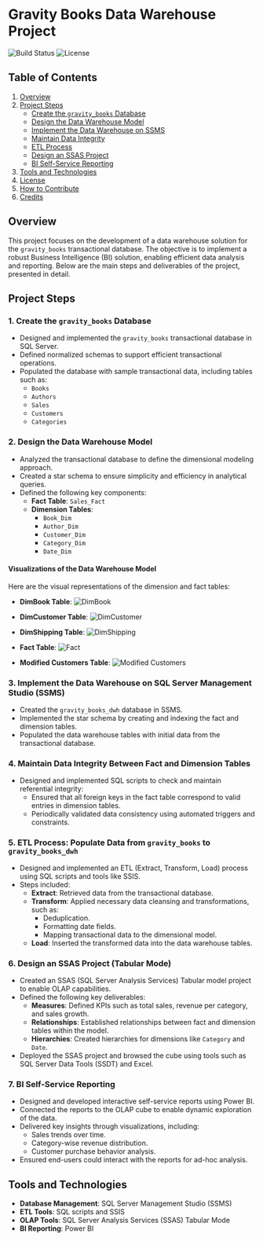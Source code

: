 # Gravity Books Data Warehouse Project

![Build Status](https://img.shields.io/badge/build-passing-brightgreen)
![License](https://img.shields.io/badge/license-MIT-blue)

## Table of Contents
1. [Overview](#overview)
2. [Project Steps](#project-steps)
   - [Create the `gravity_books` Database](#1-create-the-gravity_books-database)
   - [Design the Data Warehouse Model](#2-design-the-data-warehouse-model)
   - [Implement the Data Warehouse on SSMS](#3-implement-the-data-warehouse-on-sql-server-management-studio-ssms)
   - [Maintain Data Integrity](#4-maintain-data-integrity-between-fact-and-dimension-tables)
   - [ETL Process](#5-etl-process-populate-data-from-gravity_books-to-gravity_books_dwh)
   - [Design an SSAS Project](#6-design-an-ssas-project-tabular-mode)
   - [BI Self-Service Reporting](#7-bi-self-service-reporting)
3. [Tools and Technologies](#tools-and-technologies)
4. [License](#license)
5. [How to Contribute](#how-to-contribute)
6. [Credits](#credits)

## Overview
This project focuses on the development of a data warehouse solution for the `gravity_books` transactional database. The objective is to implement a robust Business Intelligence (BI) solution, enabling efficient data analysis and reporting. Below are the main steps and deliverables of the project, presented in detail.

## Project Steps
### 1. Create the `gravity_books` Database
- Designed and implemented the `gravity_books` transactional database in SQL Server.
- Defined normalized schemas to support efficient transactional operations.
- Populated the database with sample transactional data, including tables such as:
  - `Books`
  - `Authors`
  - `Sales`
  - `Customers`
  - `Categories`

### 2. Design the Data Warehouse Model
- Analyzed the transactional database to define the dimensional modeling approach.
- Created a star schema to ensure simplicity and efficiency in analytical queries.
- Defined the following key components:
  - **Fact Table**: `Sales_Fact`
  - **Dimension Tables**:
    - `Book_Dim`
    - `Author_Dim`
    - `Customer_Dim`
    - `Category_Dim`
    - `Date_Dim`

#### Visualizations of the Data Warehouse Model
Here are the visual representations of the dimension and fact tables:

- **DimBook Table**:
  ![DimBook]([URL_PLACEHOLDER_DimBook](https://github.com/OmarM710/Gravity_BookStore/blob/66c4c44b7d9a91bb1e5285b766171d85942cbc23/screen%20shots/DimBook.png))

- **DimCustomer Table**:
  ![DimCustomer]([URL_PLACEHOLDER_DimCustomer](https://github.com/OmarM710/Gravity_BookStore/blob/66c4c44b7d9a91bb1e5285b766171d85942cbc23/screen%20shots/DimCustomer.png))

- **DimShipping Table**:
  ![DimShipping]([URL_PLACEHOLDER_DimShipping](https://github.com/OmarM710/Gravity_BookStore/blob/66c4c44b7d9a91bb1e5285b766171d85942cbc23/screen%20shots/DimShipping.png))

- **Fact Table**:
  ![Fact]([URL_PLACEHOLDER_Fact](https://github.com/OmarM710/Gravity_BookStore/blob/66c4c44b7d9a91bb1e5285b766171d85942cbc23/screen%20shots/Fact%20.png))

- **Modified Customers Table**:
  ![Modified Customers]([URL_PLACEHOLDER_ModifiedCustomers](https://github.com/OmarM710/Gravity_BookStore/blob/66c4c44b7d9a91bb1e5285b766171d85942cbc23/screen%20shots/modfied%20cutomers.png))

### 3. Implement the Data Warehouse on SQL Server Management Studio (SSMS)
- Created the `gravity_books_dwh` database in SSMS.
- Implemented the star schema by creating and indexing the fact and dimension tables.
- Populated the data warehouse tables with initial data from the transactional database.

### 4. Maintain Data Integrity Between Fact and Dimension Tables
- Designed and implemented SQL scripts to check and maintain referential integrity:
  - Ensured that all foreign keys in the fact table correspond to valid entries in dimension tables.
  - Periodically validated data consistency using automated triggers and constraints.

### 5. ETL Process: Populate Data from `gravity_books` to `gravity_books_dwh`
- Designed and implemented an ETL (Extract, Transform, Load) process using SQL scripts and tools like SSIS.
- Steps included:
  - **Extract**: Retrieved data from the transactional database.
  - **Transform**: Applied necessary data cleansing and transformations, such as:
    - Deduplication.
    - Formatting date fields.
    - Mapping transactional data to the dimensional model.
  - **Load**: Inserted the transformed data into the data warehouse tables.

### 6. Design an SSAS Project (Tabular Mode)
- Created an SSAS (SQL Server Analysis Services) Tabular model project to enable OLAP capabilities.
- Defined the following key deliverables:
  - **Measures**: Defined KPIs such as total sales, revenue per category, and sales growth.
  - **Relationships**: Established relationships between fact and dimension tables within the model.
  - **Hierarchies**: Created hierarchies for dimensions like `Category` and `Date`.
- Deployed the SSAS project and browsed the cube using tools such as SQL Server Data Tools (SSDT) and Excel.

### 7. BI Self-Service Reporting
- Designed and developed interactive self-service reports using Power BI.
- Connected the reports to the OLAP cube to enable dynamic exploration of the data.
- Delivered key insights through visualizations, including:
  - Sales trends over time.
  - Category-wise revenue distribution.
  - Customer purchase behavior analysis.
- Ensured end-users could interact with the reports for ad-hoc analysis.

## Tools and Technologies
- **Database Management**: SQL Server Management Studio (SSMS)
- **ETL Tools**: SQL scripts and SSIS
- **OLAP Tools**: SQL Server Analysis Services (SSAS) Tabular Mode
- **BI Reporting**: Power BI
